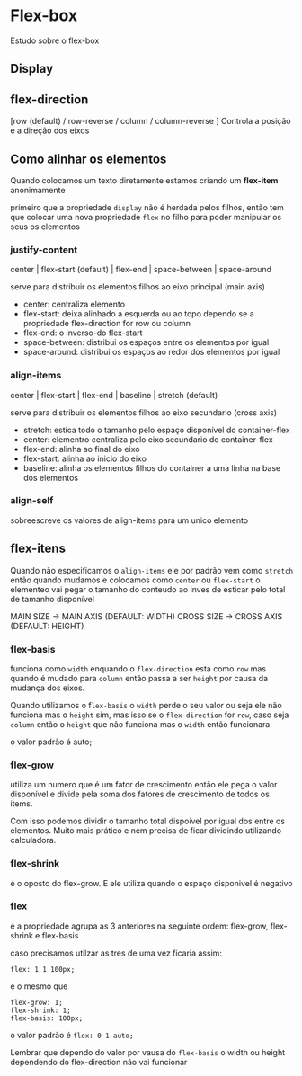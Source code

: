 # Flex-box

Estudo sobre o flex-box

## Display

## flex-direction
[row (default) / row-reverse / column / column-reverse ]
Controla a posição e a direção dos eixos

## Como alinhar os elementos
Quando colocamos um texto diretamente estamos criando um **flex-item** anonimamente

primeiro que a propriedade `display` não é herdada pelos filhos, então tem que colocar uma nova propriedade `flex` no filho para poder manipular os seus os elementos

### justify-content
center | flex-start (default) | flex-end | space-between | space-around

serve para distribuir os elementos filhos ao eixo principal (main axis)

- center: centraliza elemento
- flex-start: deixa alinhado a esquerda ou ao topo dependo se a propriedade flex-direction for row ou column
- flex-end: o inverso-do flex-start
- space-between: distribui os espaços entre os elementos por igual
- space-around: distribui os espaços ao redor dos elementos por igual

### align-items
center | flex-start | flex-end | baseline | stretch (default)

serve para distribuir os elementos filhos ao eixo secundario (cross axis)

- stretch: estica todo o tamanho pelo espaço disponível do container-flex
- center: elementro centraliza pelo eixo secundario do container-flex
- flex-end: alinha ao final do eixo
- flex-start: alinha ao inicio do eixo
- baseline: alinha os elementos filhos do container a uma linha na base dos elementos

### align-self
 sobreescreve os valores de align-items para um unico elemento

## flex-itens
Quando não especificamos o `align-items` ele por padrão vem como `stretch` então quando mudamos e colocamos como `center` ou `flex-start` o elementeo vai pegar o tamanho do conteudo ao inves de esticar pelo total de tamanho disponível

MAIN SIZE -> MAIN AXIS (DEFAULT: WIDTH)
CROSS SIZE -> CROSS AXIS (DEFAULT: HEIGHT)

### flex-basis
funciona como `width` enquando o `flex-direction` esta como `row` mas quando é mudado para `column` então passa a ser `height` por causa da mudança dos eixos.

Quando utilizamos o f`lex-basis` o `width` perde o seu valor ou seja ele não funciona mas o `height` sim, mas isso se o `flex-direction` for `row`, caso seja `column` então o `height` que não funciona mas o `width` então funcionara

o valor padrão é auto;

### flex-grow
 utiliza um numero que é um fator de crescimento então ele pega o valor disponível e divide pela soma dos fatores de crescimento de todos os items.

Com isso podemos dividir o tamanho total dispoivel por igual dos entre os elementos. Muito mais prático e nem precisa de ficar dividindo utilizando calculadora.


### flex-shrink
é o oposto do flex-grow. E ele utiliza quando o espaço disponivel é negativo

### flex
é a propriedade agrupa as 3 anteriores na seguinte ordem: flex-grow, flex-shrink e flex-basis

caso precisamos utilzar as tres de uma vez ficaria assim:
```
flex: 1 1 100px;
```
é o mesmo que
```
flex-grow: 1;
flex-shrink: 1;
flex-basis: 100px;
```

o valor padrão é `flex: 0 1 auto;`

Lembrar que dependo do valor por vausa do `flex-basis` o width ou height dependendo do flex-direction não vai funcionar

